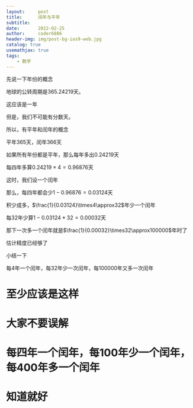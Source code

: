 ```yaml
---
layout:     post
title:      闰年与平年
subtitle:   
date:       2022-02-25
author:     coder6886
header-img: img/post-bg-ios9-web.jpg
catalog: true
usemathjax: true
tags:
    - 数学 
---
```

先说一下年份的概念

地球的公转周期是$365.24219$天。

这应该是一年

但是，我们不可能有分数天。

所以，有平年和闰年的概念

平年$365$天，闰年$366$天

如果所有年份都是平年，那么每年多出$0.24219$天

每四年多算$0.24219\times4=0.96876$天

这时，我们设一个闰年

那么，每四年都会少$1-0.96876=0.03124$天

积少成多，$\frac{1}{0.03124}\times4\approx32$年少一个闰年

每$32$年少算$1-0.03124*32=0.00032$天

那下一次多一个闰年就是$\frac{1}{0.00032}\times32\approx100000$年时了

估计精度已经够了

小结一下

每$4$年一个闰年，每$32$年少一次闰年，每$100000$年又多一次闰年
# 至少应该是这样
# 大家不要误解
# 每四年一个闰年，每100年少一个闰年，每400年多一个闰年
# 知道就好